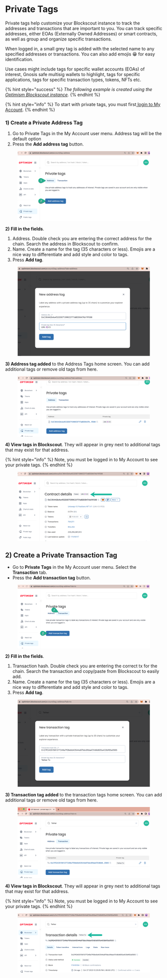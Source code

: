 # Private Tags

Private tags help customize your Blockscout instance to track the addresses and transactions that are important to you. You can track specific addresses, either EOAs (Externally Owned Addresses) or smart contracts, as well as group and organize specific transactions.

When logged in, a small grey tag is added with the selected name to any specified addresses or transactions. You can also add emojis 😁 for easy identification.

Use cases might include tags for specific wallet accounts (EOAs) of interest, Gnosis safe multisig wallets to highlight, tags for specific applications, tags for specific transaction types, tokens, NFTs etc.

{% hint style="success" %}
_The following example is created using the_ [_Optimism Blockscout instance_](https://optimism.blockscout.com/)_._
{% endhint %}

{% hint style="info" %}
To start with private tags, you must first[ login to My Account](./).&#x20;
{% endhint %}

### 1) Create a Private Address Tag

1. Go to Private Tags in the My Account user menu. Address tag will be the default option
2. Press the **Add address tag** button.

<figure><img src="../../.gitbook/assets/add-private-address-tag.png" alt=""><figcaption></figcaption></figure>

**2)** **Fill in the fields**.

1. Address. Double check you are entering the correct address for the chain. Search the address in Blockscout to confirm.
2. Name. Create a name for the tag (35 characters or less). Emojis are a nice way to differentiate and add style and color to tags.
3. Press **Add tag**.

<figure><img src="../../.gitbook/assets/private-address-tag-details.png" alt=""><figcaption></figcaption></figure>

**3) Address tag added** to the Address Tags home screen. You can add additional tags or remove old tags from here.

<figure><img src="../../.gitbook/assets/private-address-tag-added.png" alt=""><figcaption></figcaption></figure>

**4) View tags in Blockscout**. They will appear in grey next to additional tags that may exist for that address.&#x20;

{% hint style="info" %}
Note, you must be logged in to My Account to see your private tags.
{% endhint %}

<figure><img src="../../.gitbook/assets/private-address-tag-in-blockscout.png" alt=""><figcaption></figcaption></figure>

## 2) Create a Private Transaction Tag

* Go to **Private Tags** in the My Account user menu. Select the **Transaction** tab.&#x20;
* Press the **Add transaction tag** button.

<figure><img src="../../.gitbook/assets/add-private-transaction-tag.png" alt=""><figcaption></figcaption></figure>

**2)** **Fill in the fields**.

1. Transaction hash. Double check you are entering the correct tx for the chain. Search the transaction and copy/paste from Blockscout to easily add.
2. Name. Create a name for the tag (35 characters or less). Emojis are a nice way to differentiate and add style and color to tags.
3. Press **Add tag**.

<figure><img src="../../.gitbook/assets/private-transaction-tag-details.png" alt=""><figcaption></figcaption></figure>

**3) Transaction tag added** to the transaction tags home screen. You can add additional tags or remove old tags from here.

<figure><img src="../../.gitbook/assets/private-transaction-tag-added.png" alt=""><figcaption></figcaption></figure>

**4) View tags in Blockscout**. They will appear in grey next to additional tags that may exist for that address.&#x20;

{% hint style="info" %}
Note, you must be logged in to My Account to see your private tags.
{% endhint %}

<figure><img src="../../.gitbook/assets/private-transaction-tag-in-blockscout.png" alt=""><figcaption></figcaption></figure>
